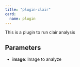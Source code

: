 ```yaml
---
title: "plugin-clair"
card: 
  name: plugin
---
```


This is a plugin to run clair analysis

## Parameters

* **image**: Image to analyze



